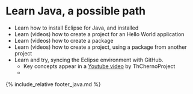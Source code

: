 # Learn Java, a possible path

* Learn how to install Eclipse for Java, and installed
* Learn (videos) how to create a project for an Hello World application
* Learn (videos) how to create a package
* Learn (videos) how to create a project, using a package from another project
* Learn and try, syncing the Eclipse environment with GitHub.
  * Key concepts appear in a [Youtube video](https://www.youtube.com/watch?v=ptK9-CNms98) by ThChernoProject
  * 

{% include_relative footer_java.md %}